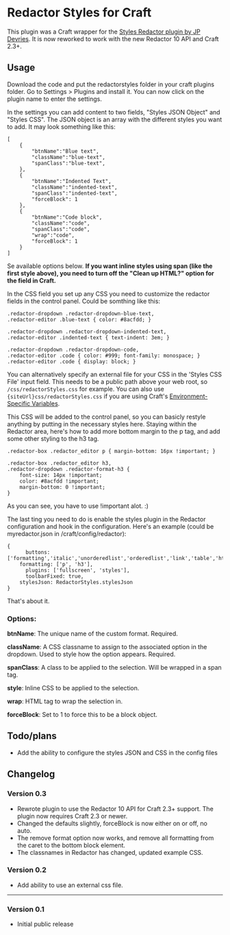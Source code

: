 Redactor Styles for Craft
===========

This plugin was a Craft wrapper for the [Styles Redactor plugin by JP Devries](https://github.com/jpdevries/styles). 
It is now reworked to work with the new Redactor 10 API and Craft 2.3+.


Usage
---
Download the code and put the redactorstyles folder in your craft plugins folder. Go to Settings > Plugins 
and install it. You can now click on the plugin name to enter the settings.

In the settings you can add content to two fields, "Styles JSON Object" and "Styles CSS". The JSON object is an array 
with the different styles you want to add. It may look something like this:

    [
        { 
            "btnName":"Blue text", 
            "className":"blue-text", 
            "spanClass":"blue-text", 
        },
        { 
            "btnName":"Indented Text", 
            "className":"indented-text", 
            "spanClass":"indented-text",
            "forceBlock": 1
        },
        { 
            "btnName":"Code block", 
            "className":"code", 
            "spanClass":"code",
            "wrap":"code",
            "forceBlock": 1
        }
    ]

Se available options below. **If you want inline styles using span (like the first style above), you need to turn off the 
"Clean up HTML?" option for the field in Craft.**  

In the CSS field you set up any CSS you need to customize the redactor fields in the 
control panel. Could be somthing like this:

    .redactor-dropdown .redactor-dropdown-blue-text,
    .redactor-editor .blue-text { color: #8acfdd; }
    
    .redactor-dropdown .redactor-dropdown-indented-text, 
    .redactor-editor .indented-text { text-indent: 3em; }

    .redactor-dropdown .redactor-dropdown-code,
    .redactor-editor .code { color: #999; font-family: monospace; }
    .redactor-editor .code { display: block; }
    
You can alternatively specify an external file for your CSS in the 'Styles CSS File' input field. This needs to be a public path above your web root, so `/css/redactorStyles.css` for example. You can also use `{siteUrl}css/redactorStyles.css` if you are using Craft's [Environment-Specific Variables](http://buildwithcraft.com/docs/multi-environment-configs#environment-specific-variables).

This CSS will be added to the control panel, so you can basicly restyle anything by putting in the necessary styles 
here. Staying within the Redactor area, here's how to add more bottom margin to the p tag, and add some other styling 
to the h3 tag.
 
    .redactor-box .redactor_editor p { margin-bottom: 16px !important; }
    
    .redactor-box .redactor_editor h3, 
    .redactor-dropdown .redactor-format-h3 { 
        font-size: 14px !important; 
        color: #8acfdd !important; 
        margin-bottom: 0 !important; 
    }

As you can see, you have to use !important alot. :)

The last ting you need to do is enable the styles plugin in the Redactor configuration and hook in the configuration. 
Here's an example (could be myredactor.json in /craft/config/redactor):

    {
	      buttons: ['formatting','italic','unorderedlist','orderedlist','link','table','html'],
        formatting: ['p', 'h3'],
	      plugins: ['fullscreen', 'styles'],
	      toolbarFixed: true,
        stylesJson: RedactorStyles.stylesJson
    }


That's about it.
 
 
### Options:

**btnName**: The unique name of the custom format. Required.

**className**: A CSS classname to assign to the associated option in the dropdown. Used to style how the option appears. Required.

**spanClass**: A class to be applied to the selection. Will be wrapped in a span tag.

**style**: Inline CSS to be applied to the selection. 

**wrap**: HTML tag to wrap the selection in.

**forceBlock**: Set to 1 to force this to be a block object.



Todo/plans
---
- Add the ability to configure the styles JSON and CSS in the config files



Changelog
---
### Version 0.3
 - Rewrote plugin to use the Redactor 10 API for Craft 2.3+ support. The plugin now requires Craft 2.3 or newer.
 - Changed the defaults slightly, forceBlock is now either on or off, no auto. 
 - The remove format option now works, and remove all formatting from the caret to the bottom block element. 
 - The classnames in Redactor has changed, updated example CSS.
 
 
### Version 0.2
 - Add ability to use an external css file.
 
---
### Version 0.1
 - Initial public release
